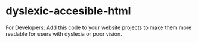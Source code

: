 # dyslexic-accesible-html
For Developers: Add this code to your website projects to make them more readable for users with dyslexia or poor vision.
